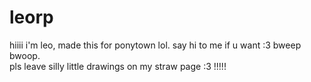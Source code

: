 # leorp

hiiii i'm leo, made this for ponytown lol. say hi to me if u want :3 bweep bwoop.<br>
pls leave silly little drawings on my straw page :3 !!!!!
